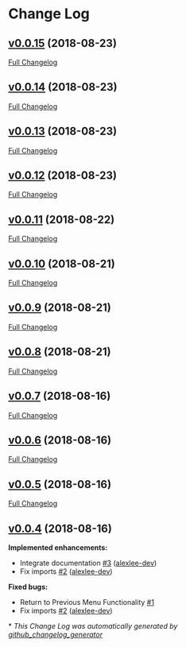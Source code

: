# Change Log

## [v0.0.15](https://github.com/alexlee-dev/GitHub-Star-Transfer/tree/v0.0.15) (2018-08-23)
[Full Changelog](https://github.com/alexlee-dev/GitHub-Star-Transfer/compare/v0.0.14...v0.0.15)

## [v0.0.14](https://github.com/alexlee-dev/GitHub-Star-Transfer/tree/v0.0.14) (2018-08-23)
[Full Changelog](https://github.com/alexlee-dev/GitHub-Star-Transfer/compare/v0.0.13...v0.0.14)

## [v0.0.13](https://github.com/alexlee-dev/GitHub-Star-Transfer/tree/v0.0.13) (2018-08-23)
[Full Changelog](https://github.com/alexlee-dev/GitHub-Star-Transfer/compare/v0.0.12...v0.0.13)

## [v0.0.12](https://github.com/alexlee-dev/GitHub-Star-Transfer/tree/v0.0.12) (2018-08-23)
[Full Changelog](https://github.com/alexlee-dev/GitHub-Star-Transfer/compare/v0.0.11...v0.0.12)

## [v0.0.11](https://github.com/alexlee-dev/GitHub-Star-Transfer/tree/v0.0.11) (2018-08-22)
[Full Changelog](https://github.com/alexlee-dev/GitHub-Star-Transfer/compare/v0.0.10...v0.0.11)

## [v0.0.10](https://github.com/alexlee-dev/GitHub-Star-Transfer/tree/v0.0.10) (2018-08-21)
[Full Changelog](https://github.com/alexlee-dev/GitHub-Star-Transfer/compare/v0.0.9...v0.0.10)

## [v0.0.9](https://github.com/alexlee-dev/GitHub-Star-Transfer/tree/v0.0.9) (2018-08-21)
[Full Changelog](https://github.com/alexlee-dev/GitHub-Star-Transfer/compare/v0.0.8...v0.0.9)

## [v0.0.8](https://github.com/alexlee-dev/GitHub-Star-Transfer/tree/v0.0.8) (2018-08-21)
[Full Changelog](https://github.com/alexlee-dev/GitHub-Star-Transfer/compare/v0.0.7...v0.0.8)

## [v0.0.7](https://github.com/alexlee-dev/GitHub-Star-Transfer/tree/v0.0.7) (2018-08-16)
[Full Changelog](https://github.com/alexlee-dev/GitHub-Star-Transfer/compare/v0.0.6...v0.0.7)

## [v0.0.6](https://github.com/alexlee-dev/GitHub-Star-Transfer/tree/v0.0.6) (2018-08-16)
[Full Changelog](https://github.com/alexlee-dev/GitHub-Star-Transfer/compare/v0.0.5...v0.0.6)

## [v0.0.5](https://github.com/alexlee-dev/GitHub-Star-Transfer/tree/v0.0.5) (2018-08-16)
[Full Changelog](https://github.com/alexlee-dev/GitHub-Star-Transfer/compare/v0.0.4...v0.0.5)

## [v0.0.4](https://github.com/alexlee-dev/GitHub-Star-Transfer/tree/v0.0.4) (2018-08-16)
**Implemented enhancements:**

- Integrate documentation [\#3](https://github.com/alexlee-dev/GitHub-Star-Transfer/pull/3) ([alexlee-dev](https://github.com/alexlee-dev))
- Fix imports [\#2](https://github.com/alexlee-dev/GitHub-Star-Transfer/pull/2) ([alexlee-dev](https://github.com/alexlee-dev))

**Fixed bugs:**

- Return to Previous Menu Functionality [\#1](https://github.com/alexlee-dev/GitHub-Star-Transfer/issues/1)
- Fix imports [\#2](https://github.com/alexlee-dev/GitHub-Star-Transfer/pull/2) ([alexlee-dev](https://github.com/alexlee-dev))



\* *This Change Log was automatically generated by [github_changelog_generator](https://github.com/skywinder/Github-Changelog-Generator)*